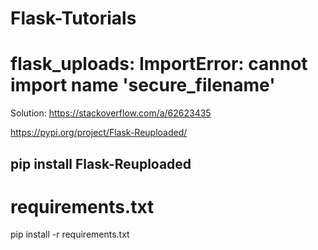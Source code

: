 # Flask-Tutorials

# flask_uploads: ImportError: cannot import name 'secure_filename'
Solution: https://stackoverflow.com/a/62623435

https://pypi.org/project/Flask-Reuploaded/

## pip install Flask-Reuploaded

# requirements.txt

pip install -r requirements.txt
